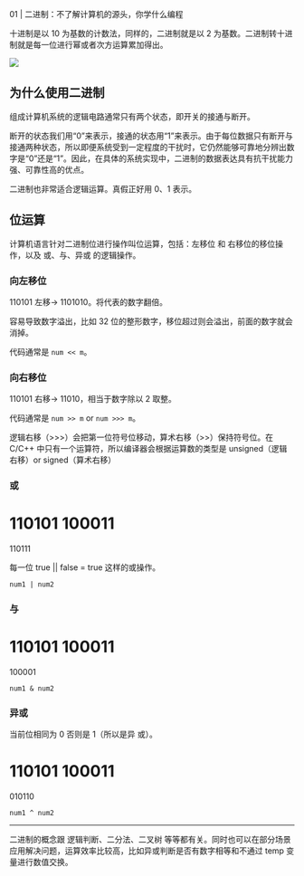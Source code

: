 01 | 二进制：不了解计算机的源头，你学什么编程

十进制是以 10 为基数的计数法，同样的，二进制就是以 2 为基数。二进制转十进制就是每一位进行幂或者次方运算累加得出。

![](https://static001.geekbang.org/resource/image/c6/c0/c6ae1772d7bf369aa9939fc00ca7b5c0.jpg)

## 为什么使用二进制

组成计算机系统的逻辑电路通常只有两个状态，即开关的接通与断开。

断开的状态我们用“0”来表示，接通的状态用“1”来表示。由于每位数据只有断开与接通两种状态，所以即便系统受到一定程度的干扰时，它仍然能够可靠地分辨出数字是“0”还是“1”。因此，在具体的系统实现中，二进制的数据表达具有抗干扰能力强、可靠性高的优点。

二进制也非常适合逻辑运算。真假正好用 0、1 表示。

## 位运算

计算机语言针对二进制位进行操作叫位运算，包括：左移位 和 右移位的移位操作，以及 或、与、异或 的逻辑操作。

### 向左移位

110101 左移-> 1101010。将代表的数字翻倍。

容易导致数字溢出，比如 32 位的整形数字，移位超过则会溢出，前面的数字就会消掉。

代码通常是 `num << m`。

### 向右移位

110101 右移-> 11010，相当于数字除以 2 取整。

代码通常是 `num >> m` or `num >>> m`。

逻辑右移（>>>）会把第一位符号位移动，算术右移（>>）保持符号位。在 C/C++ 中只有一个运算符，所以编译器会根据运算数的类型是 unsigned（逻辑右移）or signed（算术右移）

### 或

110101
100011
=
110111

每一位 true || false = true 这样的或操作。

```
num1 | num2
```

### 与

110101
100011
=
100001

```
num1 & num2
```

### 异或

当前位相同为 0 否则是 1（所以是异 或）。

110101
100011
=
010110

```
num1 ^ num2
```

---

二进制的概念跟 逻辑判断、二分法、二叉树 等等都有关。同时也可以在部分场景应用解决问题，运算效率比较高，比如异或判断是否有数字相等和不通过 temp 变量进行数值交换。
